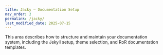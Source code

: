 ```yaml
---
title: Jacky – Documentation Setup
nav_order: 3
permalink: /jacky/
last_modified_date: 2025-07-15
---
```


This area describes how to structure and maintain your documentation system, including the Jekyll setup, theme selection, and RoR documentation templates.
